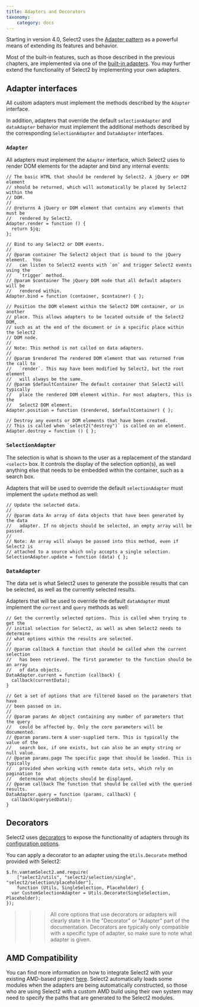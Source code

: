 ```yaml
---
title: Adapters and Decorators
taxonomy:
    category: docs
---
```


Starting in version 4.0, Select2 uses the [Adapter pattern](https://en.wikipedia.org/wiki/Adapter_pattern) as a powerful means of extending its features and behavior.

Most of the built-in features, such as those described in the previous chapters, are implemented via one of the [built-in adapters](/advanced/default-adapters).  You may further extend the functionality of Select2 by implementing your own adapters.

## Adapter interfaces

All custom adapters must implement the methods described by the `Adapter` interface.

In addition, adapters that override the default `selectionAdapter` and `dataAdapter` behavior must implement the additional methods described by the corresponding `SelectionAdapter` and `DataAdapter` interfaces.

### `Adapter`

All adapters must implement the `Adapter` interface, which Select2 uses to render DOM elements for the adapter and bind any internal events:

```
// The basic HTML that should be rendered by Select2. A jQuery or DOM element
// should be returned, which will automatically be placed by Select2 within the
// DOM.
//
// @returns A jQuery or DOM element that contains any elements that must be
//   rendered by Select2.
Adapter.render = function () {
  return $jq;
};

// Bind to any Select2 or DOM events.
//
// @param container The Select2 object that is bound to the jQuery element.  You
//   can listen to Select2 events with `on` and trigger Select2 events using the
//   `trigger` method.
// @param $container The jQuery DOM node that all default adapters will be
//   rendered within.
Adapter.bind = function (container, $container) { };

// Position the DOM element within the Select2 DOM container, or in another
// place. This allows adapters to be located outside of the Select2 DOM,
// such as at the end of the document or in a specific place within the Select2
// DOM node.
//
// Note: This method is not called on data adapters.
//
// @param $rendered The rendered DOM element that was returned from the call to
//   `render`. This may have been modified by Select2, but the root element
//   will always be the same.
// @param $defaultContainer The default container that Select2 will typically
//   place the rendered DOM element within. For most adapters, this is the
//   Select2 DOM element.
Adapter.position = function ($rendered, $defaultContainer) { };

// Destroy any events or DOM elements that have been created.
// This is called when `select2("destroy")` is called on an element.
Adapter.destroy = function () { };
```

### `SelectionAdapter`

The selection is what is shown to the user as a replacement of the standard `<select>` box. It controls the display of the selection option(s), as well anything else that needs to be embedded within the container, such as a search box.

Adapters that will be used to override the default `selectionAdapter` must implement the `update` method as well:

```
// Update the selected data.
//
// @param data An array of data objects that have been generated by the data
//   adapter. If no objects should be selected, an empty array will be passed.
//
// Note: An array will always be passed into this method, even if Select2 is
// attached to a source which only accepts a single selection.
SelectionAdapter.update = function (data) { };
```

### `DataAdapter`

The data set is what Select2 uses to generate the possible results that can be selected, as well as the currently selected results.

Adapters that will be used to override the default `dataAdapter`  must implement the `current` and `query` methods as well:

```
// Get the currently selected options. This is called when trying to get the
// initial selection for Select2, as well as when Select2 needs to determine
// what options within the results are selected.
//
// @param callback A function that should be called when the current selection
//   has been retrieved. The first parameter to the function should be an array
//   of data objects.
DataAdapter.current = function (callback) {
  callback(currentData);
}

// Get a set of options that are filtered based on the parameters that have
// been passed on in.
//
// @param params An object containing any number of parameters that the query
//   could be affected by. Only the core parameters will be documented.
// @param params.term A user-supplied term. This is typically the value of the
//   search box, if one exists, but can also be an empty string or null value.
// @param params.page The specific page that should be loaded. This is typically
//   provided when working with remote data sets, which rely on pagination to
//   determine what objects should be displayed.
// @param callback The function that should be called with the queried results.
DataAdapter.query = function (params, callback) {
  callback(queryiedData);
}
```

## Decorators

Select2 uses [decorators](https://en.wikipedia.org/wiki/Decorator_pattern) to expose the functionality of adapters through its [configuration options](/configuration).

You can apply a decorator to an adapter using the `Utils.Decorate` method provided with Select2:

```
$.fn.vamtamSelect2.amd.require(
    ["select2/utils", "select2/selection/single", "select2/selection/placeholder"],
    function (Utils, SingleSelection, Placeholder) {
  var CustomSelectionAdapter = Utils.Decorate(SingleSelection, Placeholder);
});
```

>>> All core options that use decorators or adapters will clearly state it in the "Decorator" or "Adapter" part of the documentation. Decorators are typically only compatible with a specific type of adapter, so make sure to note what adapter is given.

## AMD Compatibility

You can find more information on how to integrate Select2 with your existing AMD-based project [here](/getting-started/builds-and-modules).  Select2 automatically loads some modules when the adapters are being automatically constructed, so those who are using Select2 with a custom AMD build using their own system may need to specify the paths that are generated to the Select2 modules.
